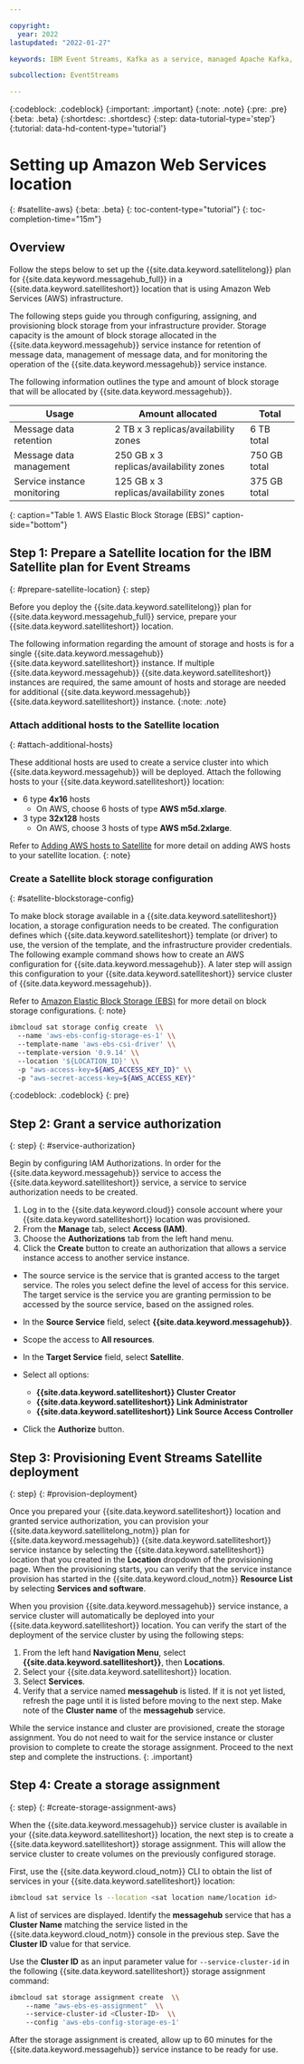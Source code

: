 ```yaml
---

copyright:
  year: 2022
lastupdated: "2022-01-27"

keywords: IBM Event Streams, Kafka as a service, managed Apache Kafka, AWS, Satellite, location

subcollection: EventStreams

---
```


{:codeblock: .codeblock}
{:important: .important}
{:note: .note}
{:pre: .pre}
{:beta: .beta}
{:shortdesc: .shortdesc}
{:step: data-tutorial-type='step'}
{:tutorial: data-hd-content-type='tutorial'}

# Setting up Amazon Web Services location

{: #satellite-aws}
{:beta: .beta}
{: toc-content-type="tutorial"}
{: toc-completion-time="15m"}

## Overview

Follow the steps below to set up the {{site.data.keyword.satellitelong}} plan for {{site.data.keyword.messagehub_full}} in a {{site.data.keyword.satelliteshort}} location that is using Amazon Web Services (AWS) infrastructure.

The following steps guide you through configuring, assigning, and provisioning block storage from your infrastructure provider. Storage capacity is the amount of block storage allocated in the {{site.data.keyword.messagehub}} service instance for retention of message data, management of message data, and for monitoring the operation of the {{site.data.keyword.messagehub}} service instance.

The following information outlines the type and amount of block storage that will be allocated by {{site.data.keyword.messagehub}}.

| Usage | Amount allocated | Total |
| --- | --- | --- |
| Message data retention | 2 TB x 3 replicas/availability zones | 6 TB total |
| Message data management | 250 GB x 3 replicas/availability zones | 750 GB total |
| Service instance monitoring | 125 GB x 3 replicas/availability zones | 375 GB total |
{: caption="Table 1. AWS Elastic Block Storage (EBS)" caption-side="bottom"}

## Step 1: Prepare a Satellite location for the IBM Satellite plan for Event Streams

{: #prepare-satellite-location}
{: step}

Before you deploy the {{site.data.keyword.satellitelong}} plan for {{site.data.keyword.messagehub_full}} service, prepare your {{site.data.keyword.satelliteshort}} location.

The following information regarding the amount of storage and hosts is for a single {{site.data.keyword.messagehub}} {{site.data.keyword.satelliteshort}} instance.  If multiple {{site.data.keyword.messagehub}} {{site.data.keyword.satelliteshort}} instances are required, the same amount of hosts and storage are needed for additional {{site.data.keyword.messagehub}} {{site.data.keyword.satelliteshort}} instance.
{:note: .note}

### Attach additional hosts to the Satellite location

{: #attach-additional-hosts}

These additional hosts are used to create a service cluster into which {{site.data.keyword.messagehub}} will be deployed. Attach the following hosts to your {{site.data.keyword.satelliteshort}} location:

- 6 type **4x16** hosts
  - On AWS, choose 6 hosts of type **AWS m5d.xlarge**.
- 3 type **32x128** hosts
  - On AWS, choose 3 hosts of type **AWS m5d.2xlarge**.

Refer to [Adding AWS hosts to Satellite](https://cloud.ibm.com/docs/satellite?topic=satellite-aws#aws-host-attach) for more detail on adding AWS hosts to your satellite location.
{: note}

### Create a Satellite block storage configuration

{: #satellite-blockstorage-config}

To make block storage available in a {{site.data.keyword.satelliteshort}} location, a storage configuration needs to be created. The configuration defines which {{site.data.keyword.satelliteshort}} template (or driver) to use, the version of the template, and the infrastructure provider credentials. The following example command shows how to create an AWS configuration for {{site.data.keyword.messagehub}}. A later step will assign this configuration to your {{site.data.keyword.satelliteshort}} service cluster of {{site.data.keyword.messagehub}}.

Refer to [Amazon Elastic Block Storage (EBS)](/docs/satellite?topic=satellite-config-storage-ebs) for more detail on block storage configurations.
{: note}

```bash
ibmcloud sat storage config create  \\
  --name 'aws-ebs-config-storage-es-1' \\
  --template-name 'aws-ebs-csi-driver' \\
  --template-version '0.9.14' \\
  --location '${LOCATION_ID}' \\
  -p "aws-access-key=${AWS_ACCESS_KEY_ID}" \\
  -p "aws-secret-access-key=${AWS_ACCESS_KEY}"
```

{:codeblock: .codeblock}
{: pre}

## Step 2: Grant a service authorization

{: step}
{: #service-authorization}

Begin by configuring IAM Authorizations. In order for the {{site.data.keyword.messagehub}} service to access the {{site.data.keyword.satelliteshort}} service, a service to service authorization needs to be created.

1. Log in to the {{site.data.keyword.cloud}} console account where your {{site.data.keyword.satelliteshort}} location was provisioned.
2. From the **Manage** tab, select **Access (IAM)**.
3. Choose the **Authorizations** tab from the left hand menu.
4. Click the **Create** button to create an authorization that allows a service instance access to another service instance.

- The source service is the service that is granted access to the target service. The roles you select define the level of access for this service. The target service is the service you are granting permission to be accessed by the source service, based on the assigned roles.
- In the **Source Service** field, select **{{site.data.keyword.messagehub}}**.
- Scope the access to **All resources**.
- In the **Target Service** field, select **Satellite**.
- Select all options:
  
  - **{{site.data.keyword.satelliteshort}} Cluster Creator**
  - **{{site.data.keyword.satelliteshort}} Link Administrator**
  - **{{site.data.keyword.satelliteshort}} Link Source Access Controller**
- Click the **Authorize** button.

## Step 3: Provisioning Event Streams Satellite deployment

{: step}
{: #provision-deployment}

Once you prepared your {{site.data.keyword.satelliteshort}} location and granted service authorization, you can provision your {{site.data.keyword.satellitelong_notm}} plan for {{site.data.keyword.messagehub}} {{site.data.keyword.satelliteshort}} service instance by selecting the {{site.data.keyword.satelliteshort}} location that you created in the **Location** dropdown of the provisioning page. When the provisioning starts, you can verify that the service instance provision has started in the {{site.data.keyword.cloud_notm}} **Resource List** by selecting **Services and software**.

When you provision {{site.data.keyword.messagehub}} service instance, a service cluster will automatically be deployed into your {{site.data.keyword.satelliteshort}} location. You can verify the start of the deployment of the service cluster by using the following steps:

1. From the left hand **Navigation Menu**, select **{{site.data.keyword.satelliteshort}}**, then **Locations**.
2. Select your {{site.data.keyword.satelliteshort}} location.
3. Select **Services**.
4. Verify that a service named **messagehub** is listed. If it is not yet listed, refresh the page until it is listed before moving to the next step. Make note of the **Cluster name** of the **messagehub** service.

While the service instance and cluster are provisioned, create the storage assignment. You do not need to wait for the service instance or cluster provision to complete to create the storage assignment. Proceed to the next step and complete the instructions.
{: .important}

## Step 4: Create a storage assignment

{: step}
{: #create-storage-assignment-aws}

When the {{site.data.keyword.messagehub}} service cluster is available in your {{site.data.keyword.satelliteshort}} location, the next step is to create a {{site.data.keyword.satelliteshort}} storage assignment. This will allow the service cluster to create volumes on the previously configured storage.

First, use the {{site.data.keyword.cloud_notm}} CLI to obtain the list of services in your {{site.data.keyword.satelliteshort}} location:

```bash
ibmcloud sat service ls --location <sat location name/location id>
```

A list of services are displayed. Identify the **messagehub** service that has a **Cluster Name** matching the service listed in the {{site.data.keyword.cloud_notm}} console in the previous step. Save the **Cluster ID** value for that service.

Use the **Cluster ID** as an input parameter value for `--service-cluster-id` in the following {{site.data.keyword.satelliteshort}} storage assignment command:

```bash
ibmcloud sat storage assignment create  \\
    --name "aws-ebs-es-assignment"  \\
    --service-cluster-id <Cluster-ID>  \\
    --config 'aws-ebs-config-storage-es-1'
```

After the storage assignment is created, allow up to 60 minutes for the {{site.data.keyword.messagehub}} service instance to be ready for use.

